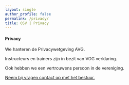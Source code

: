 ```yaml
---
layout: single
author_profile: false
permalink: /privacy/
title: OSV | Privacy
---
```


#### Privacy  

We hanteren de Privacywetgeving AVG.

Instructeurs en trainers zijn in bezit van VOG verklaring.

Ook hebben we een vertrouwens persoon in de vereniging.

[Neem bij vragen contact op met het bestuur.](/contact/)
